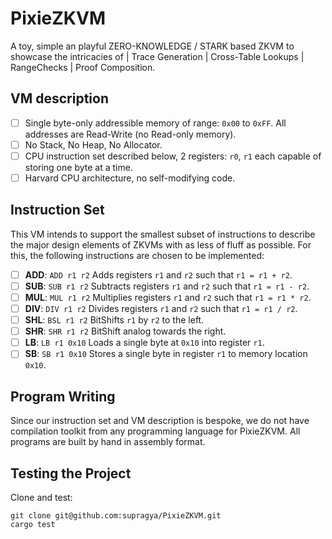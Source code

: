 # PixieZKVM
A toy, simple an playful ZERO-KNOWLEDGE / STARK based ZKVM to showcase the intricacies of | Trace Generation | Cross-Table Lookups | RangeChecks | Proof Composition.

## VM description
- [ ] Single byte-only addressible memory of range: `0x00` to `0xFF`. All addresses are Read-Write (no Read-only memory).
- [ ] No Stack, No Heap, No Allocator.
- [ ] CPU instruction set described below, 2 registers: `r0`, `r1` each capable of storing one byte at a time.
- [ ] Harvard CPU architecture, no self-modifying code.

## Instruction Set
This VM intends to support the smallest subset of instructions to describe the
major design elements of ZKVMs with as less of fluff as possible. For this, the
following instructions are chosen to be implemented:

- [ ] **ADD**: `ADD r1 r2` Adds registers `r1` and `r2` such that `r1 = r1 + r2`.
- [ ] **SUB**: `SUB r1 r2` Subtracts registers `r1` and `r2` such that `r1 = r1 - r2`.
- [ ] **MUL**: `MUL r1 r2` Multiplies registers `r1` and `r2` such that `r1 = r1 * r2`.
- [ ] **DIV**: `DIV r1 r2` Divides registers `r1` and `r2` such that `r1 = r1 / r2`.
- [ ] **SHL**: `BSL r1 r2` BitShifts `r1` by `r2` to the left. 
- [ ] **SHR**: `SHR r1 r2` BitShift analog towards the right.
- [ ] **LB**: `LB r1 0x10` Loads a single byte at `0x10` into register `r1`.
- [ ] **SB**: `SB r1 0x10` Stores a single byte in register `r1` to memory location `0x10`.

## Program Writing
Since our instruction set and VM description is bespoke, we do not have compilation
toolkit from any programming language for PixieZKVM. All programs are built by
hand in assembly format.

## Testing the Project
Clone and test:
```
git clone git@github.com:supragya/PixieZKVM.git
cargo test
```
